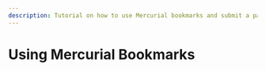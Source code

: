 ```yaml
---
description: Tutorial on how to use Mercurial bookmarks and submit a patch to Bugzilla.
---
```


# Using Mercurial Bookmarks
